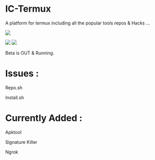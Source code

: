 # IC-Termux
A platform for termux including all the popular tools repos & Hacks ...

 <a href="https://github.com/Rhythm113/IC-Termux/graphs/commit-activity" alt="Maintenance"> <img src="https://img.shields.io/badge/Maintained%3F-yes-green.svg?style=circle-square" /></a>

 <a href="https://github.com/Rhythm113/IC-Termux/commits/main"> <img src="https://img.shields.io/github/last-commit/Rhythm113/IC-Termux?color=red&logo=github&logoColor=blue&style=circle-square" /></a>
<a href="https://f-droid.org/en/packages/com.termux/"> <img src="https://img.shields.io/badge/Platform-Termux-green" /></a>

Beta is OUT & Running.

# Issues :

Repo.sh

Install.sh

# Currently Added :

Apktool

Signature Killer

Ngrok
